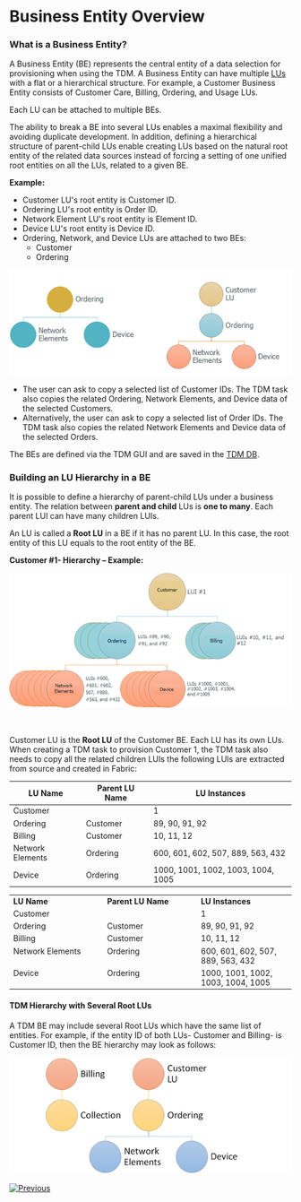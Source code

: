 # Business Entity Overview

### What is a Business Entity? 

A Business Entity (BE) represents the central entity of a data selection for provisioning when using the TDM.  A Business Entity can have multiple [LUs]((/articles/03_logical_units/01_LU_overview.md)) with a flat or a hierarchical structure. For example, a Customer Business Entity consists of Customer Care, Billing, Ordering, and Usage LUs.

Each LU can be attached to multiple BEs.

The ability to break a BE into several LUs enables a maximal flexibility and avoiding duplicate development. In addition, defining a hierarchical structure of parent-child LUs enable creating LUs based on the natural root entity of the related data sources instead of forcing a setting of one unified root entities on all the LUs, related to a given BE.

**Example:**

- Customer LU's root entity is Customer ID.
- Ordering LU's root entity is Order ID.
- Network Element LU's root entity is Element ID.
- Device LU's root entity is Device ID.
- Ordering, Network, and Device LUs are attached to two BEs:
  - Customer 
  - Ordering

 

![Multiple BEs for one LU](images/using_lu_in_multiple_BEs.png) 

- The user can ask to copy a selected list of Customer IDs. The TDM task also copies the related Ordering, Network Elements, and Device data of the selected Customers.
- Alternatively, the user can ask to copy a selected list of Order IDs. The TDM task also copies the related Network Elements and Device data of the selected Orders.



The BEs are defined via the TDM GUI and are saved in the [TDM DB](/articles/TDM/tdm_architecture/02_tdm_database.md).

### Building an LU Hierarchy in a BE

It is possible to define a hierarchy of parent-child LUs under a business entity. The relation between **parent and child** LUs is **one to many**. Each parent LUI can have many children LUIs. 

An LU is called a **Root LU** in a BE if it has no parent LU. In this case, the root entity of this LU equals to the root entity of the BE. 

**Customer #1- Hierarchy – Example:**

 ![Customer example](images/customer_data_example.png)

​                               

Customer LU is the **Root LU** of the Customer BE. Each LU has its own LUs. When creating a TDM task to provision Customer 1,  the TDM task also needs to copy all the related children LUIs the following LUIs are extracted from source and created in Fabric:

 

| LU Name          | Parent LU Name | LU Instances                       |
| ---------------- | -------------- | ---------------------------------- |
| Customer         |                | 1                                  |
| Ordering         | Customer       | 89, 90, 91, 92                     |
| Billing          | Customer       | 10, 11, 12                         |
| Network Elements | Ordering       | 600, 601, 602, 507, 889, 563, 432  |
| Device           | Ordering       | 1000, 1001, 1002, 1003, 1004, 1005 |

 

 <table width="&quot;900">
<tbody>
<tr>
<td valign="top" width="300 pxl">
<strong>LU Name</strong>
</td>
<td valign="top" width="300 pxl">
<strong>Parent LU Name</strong>
</td>
<td valign="top" width="300 pxl">
<strong>LU Instances</strong>
</td>
</tr>
<tr>
<td valign="top" width="300 pxl">
Customer
</td>
<td valign="top" width="300 pxl">
&nbsp;
</td>
<td valign="top" width="300 pxl">
1
</td>
</tr>
<tr>
<td valign="top" width="300 pxl">
Ordering
</td>
<td valign="top" width="300 pxl">
Customer
</td>
<td valign="top" width="300 pxl">
89, 90, 91, 92
</td>
</tr>
<tr>
<td valign="top" width="300 pxl">
Billing
</td>
<td valign="top" width="300 pxl">
Customer
</td>
<td valign="top" width="300 pxl">
10, 11, 12
</td>
</tr>
<tr>
<td valign="top" width="300 pxl">
Network Elements
</td>
<td valign="top" width="300 pxl">
Ordering
</td>
<td valign="top" width="300 pxl">
600, 601, 602, 507, 889, 563, 432
</td>
</tr>
<tr>
<td valign="top" width="300 pxl">
Device
</td>
<td valign="top" width="300 pxl">Ordering</td>
<td valign="top" width="300 pxl">
1000, 1001, 1002, 1003, 1004, 1005
</td>
</tr>
</tbody>
</table>



#### TDM Hierarchy with Several Root LUs 

A TDM BE may include several Root LUs which have the same list of entities. For example, if the entity ID of both LUs- Customer and Billing- is Customer ID, then the BE hierarchy may look as follows:

![BE with several roots](images/be_hierarchy_with_several_root_lu.png) 

 

 

 

 

 [![Previous](/articles/images/Previous.png)](02_tdm_glossary.md)